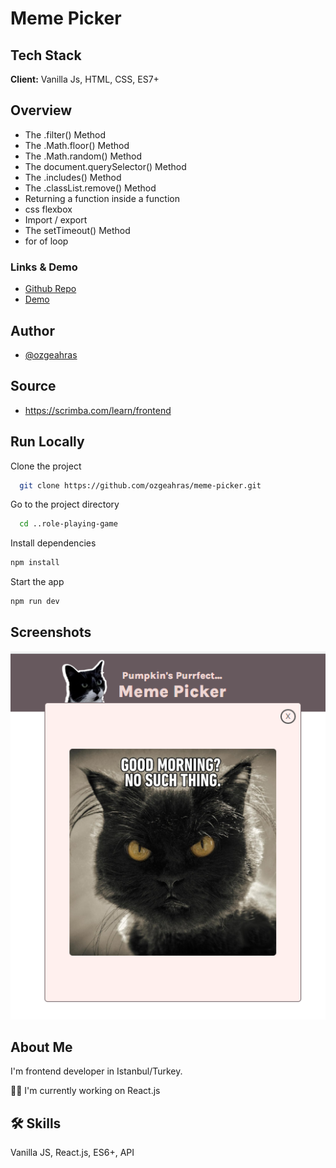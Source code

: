 # Meme Picker

## Tech Stack

**Client:** Vanilla Js, HTML, CSS, ES7+

## Overview

- The .filter() Method
- The .Math.floor() Method
- The .Math.random() Method
- The document.querySelector() Method
- The .includes() Method
- The .classList.remove() Method
- Returning a function inside a function
- css flexbox
- Import / export
- The setTimeout() Method
- for of loop


### Links & Demo

- [Github Repo](https://github.com/ozgeahras/meme-picker)
- [Demo](https://ozgeahras.github.io/meme-picker/)

## Author

- [@ozgeahras](https://github.com/ozgeahras)

## Source

- https://scrimba.com/learn/frontend

## Run Locally

Clone the project

```bash
  git clone https://github.com/ozgeahras/meme-picker.git
```

Go to the project directory

```bash
  cd ..role-playing-game
```

Install dependencies

```bash
npm install
```

Start the app

```bash
npm run dev
```

## Screenshots

![App Screenshot](https://github.com/ozgeahras/meme-picker/blob/master/images/screenshot.png)

## About Me

I'm frontend developer in Istanbul/Turkey.

👩‍💻 I'm currently working on React.js

## 🛠 Skills

Vanilla JS, React.js, ES6+, API